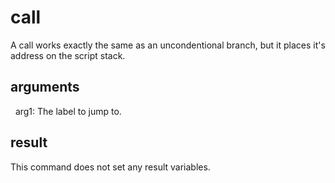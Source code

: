 
# call

A call works exactly the same as an uncondentional branch, but it places it's address on the script stack.

## arguments 

  arg1: The label to jump to.

## result 
This command does not set any result variables. 
